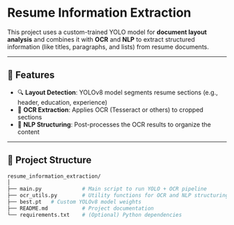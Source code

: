 # Resume Information Extraction

This project uses a custom-trained YOLO model for **document layout analysis** and combines it with **OCR** and **NLP** to extract structured information (like titles, paragraphs, and lists) from resume documents.

---

## 🧠 Features

- 🔍 **Layout Detection**: YOLOv8 model segments resume sections (e.g., header, education, experience)
- 🧾 **OCR Extraction**: Applies OCR (Tesseract or others) to cropped sections
- 🧠 **NLP Structuring**: Post-processes the OCR results to organize the content

---

## 📁 Project Structure

```bash
resume_information_extraction/
│
├── main.py             # Main script to run YOLO + OCR pipeline
├── ocr_utils.py        # Utility functions for OCR and NLP structuring
├── best.pt   # Custom YOLOv8 model weights
├── README.md           # Project documentation
└── requirements.txt    # (Optional) Python dependencies
